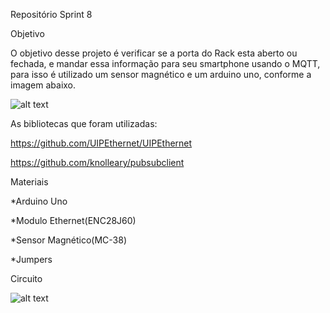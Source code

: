 Repositório Sprint 8


Objetivo

 O objetivo desse projeto é verificar se a porta do Rack esta aberto ou fechada, e mandar essa informação para seu smartphone usando o MQTT, para isso é utilizado um sensor magnético e um arduino uno, conforme a imagem abaixo.
 
![alt text](https://camo.githubusercontent.com/7beef2d4780d87a603d7de49b2da0467c8537dff96575b628a04bd4010ebb1cc/68747470733a2f2f692e696d6775722e636f6d2f4d576870586b562e706e67)
 
 
 As bibliotecas que foram utilizadas:

https://github.com/UIPEthernet/UIPEthernet
 
 https://github.com/knolleary/pubsubclient
 
 
 
 Materiais
 
 *Arduino Uno
 
 *Modulo Ethernet(ENC28J60)
 
 *Sensor Magnético(MC-38)
 
 *Jumpers
 
 Circuito
 
 ![alt text](https://camo.githubusercontent.com/ad1da211b35b60b23fb095a64e76dc6504d0c3229e853bd82a69a4d5d27bbb88/68747470733a2f2f692e696d6775722e636f6d2f594947477453472e706e67)
